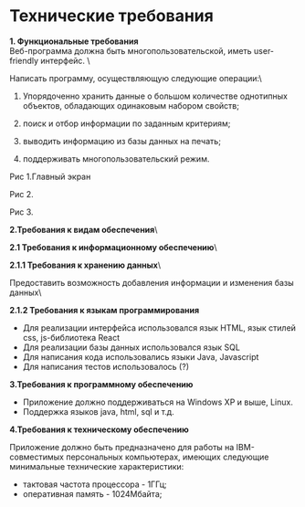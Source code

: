 # Технические требования

**1. Функциональные требования**\
Веб-программа должна быть многопользовательской, иметь user-friendly интерфейс. \

Написать программу, осуществляющую следующие операции:\

1)  Упорядоченно хранить данные о большом количестве однотипных объектов, обладающих одинаковым набором свойств;


2) поиск и отбор информации по заданным критериям;


3) выводить информацию из базы данных на печать;


4) поддерживать многопользовательский режим.

Рис 1.Главный экран

Рис 2.

Рис 3.

**2.Требования к видам обеспечения**\

**2.1	Требования к информационному обеспечению**\



**2.1.1	Требования к хранению данных**\

Предоставить возможность добавления информации и изменения базы данных\

**2.1.2 Требования к языкам программирования**
-	Для реализации интерфейса использовался язык HTML, язык стилей css, js-библиотека React
-	Для реализации базы данных использовался язык SQL
-	Для написания кода использовались языки Java, Javascript
-	Для написания тестов использовалось (?)

**3.Требования к программному обеспечению**
-	Приложение должно поддерживаться на Windows XP и выше, Linux.
- Поддержка языков java, html, sql и т.д.


**4.Требования к техническому обеспечению**


Приложение должно быть предназначено для работы на IBM-совместимых персональных компьютерах, имеющих следующие минимальные технические характеристики:
- тактовая частота процессора - 1ГГц;
- оперативная память - 1024Мбайта;
